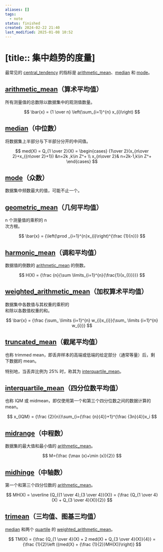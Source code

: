 ```yaml
---
aliases: []
tags:
  - note
status: finished
created: 2024-02-22 21:40
last_modified: 2025-01-08 10:52
---
```


# [title:: 集中趋势的度量]

最常见的 [central_tendency](central_tendency.md) 的指标是 [arithmetic_mean](arithmetic_mean.md)、[median](median.md) 和 [mode](mode.md)。

## [arithmetic_mean](arithmetic_mean.md)（算术平均值）

所有测量值的总数除以数据集中的观测值数量。

$$
\bar{x} = {1 \over n} \left(\sum_{i=1}^{n} x_{i}\right)
$$

## [median](median.md)（中位数）

将数据集上半部分与下半部分分开的中间值。

$$
med(X) = Q_{1 \over 2}(X) = \begin{cases} {1\over 2}(x_{n\over 2}+x_{{n\over 2}+1}) &n=2k
,k\in Z^+ \\ x_{n\over 2}& n=2k-1,k\in Z^+ \end{cases}
$$

## [mode](mode.md)（众数）

数据集中频数最大的值，可能不止一个。

## [geometric_mean](geometric_mean.md)（几何平均值）

n 个测量值的乘积的 n  
次方根。

$$
\bar{x} = {\left(\prod _{i=1}^{n}x_{i}\right)^{\frac {1}{n}}}
$$

## [harmonic_mean](harmonic_mean.md)（调和平均值）

数据值的倒数的 [arithmetic_mean](arithmetic_mean.md) 的倒数。

$$
H(X) = {\frac {n}{\sum \limits_{i=1}^{n}{\frac{1}{x_{I}}}}}
$$

## [weighted_arithmetic_mean](weighted_arithmetic_mean.md)（加权算术平均值）

数据集中各数值与其权重的乘积的  
和除以各数值权重的和。

$$
\bar{x} = {\frac {\sum_ \limits {i=1}^{n} w_{i}x_{i}}{\sum_ \limits {i=1}^{n} w_{i}}}
$$

## [truncated_mean](truncated_mean.md)（截尾平均值）

也称 trimmed mean，即丢弃样本的高端或低端的给定部分（通常等量）后，剩下数据的 mean。

特别地，当丢弃比例为 25% 时，称其为 [interquartile_mean](interquartile_mean.md)。

## [interquartile_mean](interquartile_mean.md)（四分位数平均值）

也称 IQM 或 midmean，即仅使用第一个和第三个四分位数之间的数据计算的 mean。

$$
x_{IQM} = {\frac {2}{n}}\sum_{i={\frac {n}{4}}+1}^{\frac {3n}{4}}x_i
$$

## [midrange](midrange.md)（中程数）

数据集的最大值和最小值的 [arithmetic_mean](arithmetic_mean.md)。

$$
M={\frac {\max (x)+\min (x)}{2}}
$$

## [midhinge](midhinge.md)（中轴数）

第一个和第三个四分位数的 [arithmetic_mean](arithmetic_mean.md)。

$$
MH(X) = \overline {Q_{{1 \over 4},{3 \over 4}}(X)} = {\frac {Q_{1 \over 4}(X) + Q_{3 \over 4}(X)}{2}}
$$

## [trimean](trimean.md)（三均值、图基三均值）

[median](median.md) 和两个 [quartile](quartile.md) 的 [weighted_arithmetic_mean](weighted_arithmetic_mean.md)。

$$
TM(X) = {\frac {Q_{1 \over 4}(X) + 2 med(X) + Q_{3 \over 4}(X)}{4}} = {\frac {1}{2}\left ({med(X) + {\frac {1}{2}}MH(X)}\right)}
$$
